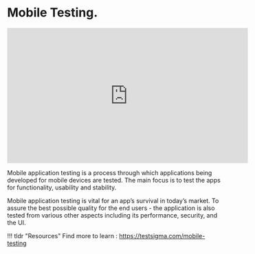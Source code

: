 # Mobile Testing.



<iframe width="560" height="315" src="https://www.youtube.com/embed/p17bmM-nwkc" title="YouTube video player" frameborder="0" allow="accelerometer; autoplay; clipboard-write; encrypted-media; gyroscope; picture-in-picture" allowfullscreen></iframe>


Mobile application testing is a process through which applications being developed for mobile devices are tested. The main focus is to test the apps for functionality, usability and stability.

Mobile application testing is vital for an app’s survival in today’s market. To assure the best possible quality for the end users - the application is also tested from various other aspects including its performance, security, and the UI.


!!! tldr "Resources"
    Find more to learn : <a target="_blank" href="https://testsigma.com/mobile-testing">https://testsigma.com/mobile-testing</a>